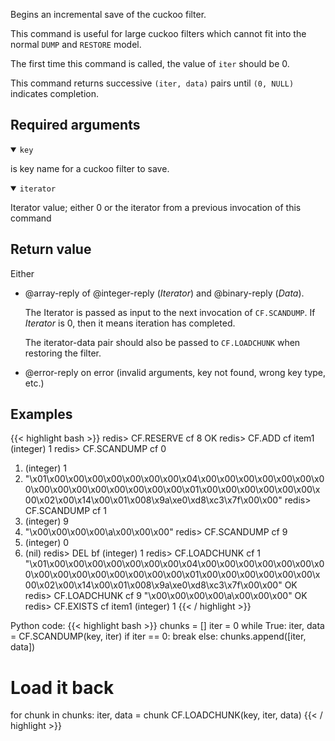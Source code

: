 Begins an incremental save of the cuckoo filter.

This command is useful for large cuckoo filters which cannot fit into the normal `DUMP` and `RESTORE` model.

The first time this command is called, the value of `iter` should be 0. 

This command returns successive `(iter, data)` pairs until `(0, NULL)` indicates completion.

## Required arguments

<details open><summary><code>key</code></summary>

is key name for a cuckoo filter to save.
</details>

<details open><summary><code>iterator</code></summary>

Iterator value; either 0 or the iterator from a previous invocation of this command
</details>

## Return value

Either

- @array-reply of @integer-reply (_Iterator_) and @binary-reply (_Data_). 

  The Iterator is passed as input to the next invocation of `CF.SCANDUMP`. If _Iterator_ is 0, then it means iteration has completed.

  The iterator-data pair should also be passed to `CF.LOADCHUNK` when restoring the filter.

- @error-reply on error (invalid arguments, key not found, wrong key type, etc.)

## Examples

{{< highlight bash >}}
redis> CF.RESERVE cf 8
OK
redis> CF.ADD cf item1
(integer) 1
redis> CF.SCANDUMP cf 0
1) (integer) 1
2) "\x01\x00\x00\x00\x00\x00\x00\x00\x04\x00\x00\x00\x00\x00\x00\x00\x00\x00\x00\x00\x00\x00\x00\x00\x01\x00\x00\x00\x00\x00\x00\x00\x02\x00\x14\x00\x01\x008\x9a\xe0\xd8\xc3\x7f\x00\x00"
redis> CF.SCANDUMP cf 1
1) (integer) 9
2) "\x00\x00\x00\x00\a\x00\x00\x00"
redis> CF.SCANDUMP cf 9
1) (integer) 0
2) (nil)
redis> DEL bf
(integer) 1
redis> CF.LOADCHUNK cf 1 "\x01\x00\x00\x00\x00\x00\x00\x00\x04\x00\x00\x00\x00\x00\x00\x00\x00\x00\x00\x00\x00\x00\x00\x00\x01\x00\x00\x00\x00\x00\x00\x00\x02\x00\x14\x00\x01\x008\x9a\xe0\xd8\xc3\x7f\x00\x00"
OK
redis> CF.LOADCHUNK cf 9 "\x00\x00\x00\x00\a\x00\x00\x00"
OK
redis> CF.EXISTS cf item1
(integer) 1
{{< / highlight >}}

Python code:
{{< highlight bash >}}
chunks = []
iter = 0
while True:
    iter, data = CF.SCANDUMP(key, iter)
    if iter == 0:
        break
    else:
        chunks.append([iter, data])

# Load it back
for chunk in chunks:
    iter, data = chunk
    CF.LOADCHUNK(key, iter, data)
{{< / highlight >}}
